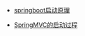 - [springboot启动原理](https://mp.weixin.qq.com/s?__biz=MzU0OTk3ODQ3Ng==&mid=2247486955&idx=1&sn=f038d778f4dce69848cf4740d050b5d9&chksm=fba6e5e8ccd16cfe01fcc445fc1b7405cdcfc807d52e5a598242a10e3fd1fd3101802b26b4e0&mpshare=1&scene=23&srcid=&sharer_sharetime=1581675114843&sharer_shareid=e6d90aec84add5cf004cb1ab6979727c#rd)

- [SpringMVC的启动过程](<https://mp.weixin.qq.com/s?__biz=MzI4Njg5MDA5NA==&mid=2247487078&idx=2&sn=bb4f950ef749f6e8b519be05e5d7dba6&chksm=ebd74f67dca0c671b77848ddb7acb71a2748c2ffc76d2c04fde1ffce03893cbd26b90374db34&mpshare=1&scene=23&srcid=&sharer_sharetime=1587652094333&sharer_shareid=e6d90aec84add5cf004cb1ab6979727c#rd>)